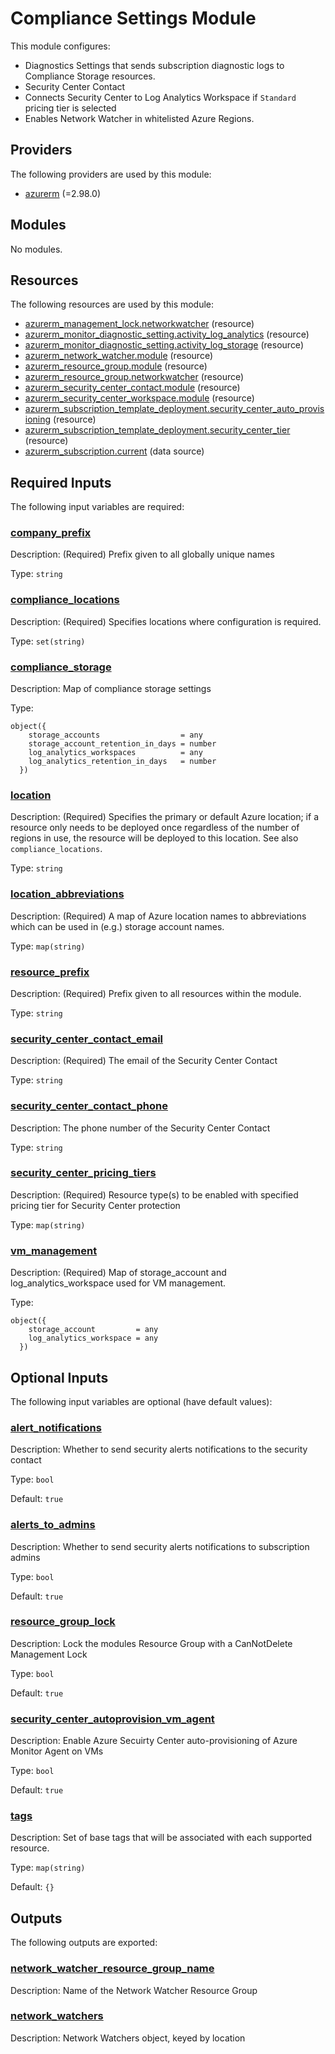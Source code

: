 # Compliance Settings Module

This module configures:
* Diagnostics Settings that sends subscription diagnostic logs to Compliance Storage resources.
* Security Center Contact
* Connects Security Center to Log Analytics Workspace if `Standard` pricing tier is selected
* Enables Network Watcher in whitelisted Azure Regions.

## Providers

The following providers are used by this module:

- <a name="provider_azurerm"></a> [azurerm](#provider_azurerm) (=2.98.0)

## Modules

No modules.

## Resources

The following resources are used by this module:

- [azurerm_management_lock.networkwatcher](https://registry.terraform.io/providers/hashicorp/azurerm/2.98.0/docs/resources/management_lock) (resource)
- [azurerm_monitor_diagnostic_setting.activity_log_analytics](https://registry.terraform.io/providers/hashicorp/azurerm/2.98.0/docs/resources/monitor_diagnostic_setting) (resource)
- [azurerm_monitor_diagnostic_setting.activity_log_storage](https://registry.terraform.io/providers/hashicorp/azurerm/2.98.0/docs/resources/monitor_diagnostic_setting) (resource)
- [azurerm_network_watcher.module](https://registry.terraform.io/providers/hashicorp/azurerm/2.98.0/docs/resources/network_watcher) (resource)
- [azurerm_resource_group.module](https://registry.terraform.io/providers/hashicorp/azurerm/2.98.0/docs/resources/resource_group) (resource)
- [azurerm_resource_group.networkwatcher](https://registry.terraform.io/providers/hashicorp/azurerm/2.98.0/docs/resources/resource_group) (resource)
- [azurerm_security_center_contact.module](https://registry.terraform.io/providers/hashicorp/azurerm/2.98.0/docs/resources/security_center_contact) (resource)
- [azurerm_security_center_workspace.module](https://registry.terraform.io/providers/hashicorp/azurerm/2.98.0/docs/resources/security_center_workspace) (resource)
- [azurerm_subscription_template_deployment.security_center_auto_provisioning](https://registry.terraform.io/providers/hashicorp/azurerm/2.98.0/docs/resources/subscription_template_deployment) (resource)
- [azurerm_subscription_template_deployment.security_center_tier](https://registry.terraform.io/providers/hashicorp/azurerm/2.98.0/docs/resources/subscription_template_deployment) (resource)
- [azurerm_subscription.current](https://registry.terraform.io/providers/hashicorp/azurerm/2.98.0/docs/data-sources/subscription) (data source)

## Required Inputs

The following input variables are required:

### <a name="input_company_prefix"></a> [company_prefix](#input_company_prefix)

Description: (Required) Prefix given to all globally unique names

Type: `string`

### <a name="input_compliance_locations"></a> [compliance_locations](#input_compliance_locations)

Description: (Required) Specifies locations where configuration is required.

Type: `set(string)`

### <a name="input_compliance_storage"></a> [compliance_storage](#input_compliance_storage)

Description: Map of compliance storage settings

Type:

```hcl
object({
    storage_accounts                  = any
    storage_account_retention_in_days = number
    log_analytics_workspaces          = any
    log_analytics_retention_in_days   = number
  })
```

### <a name="input_location"></a> [location](#input_location)

Description: (Required) Specifies the primary or default Azure location; if a resource only needs to be deployed once regardless of the number of regions in use, the resource will be deployed to this location. See also `compliance_locations`.

Type: `string`

### <a name="input_location_abbreviations"></a> [location_abbreviations](#input_location_abbreviations)

Description: (Required) A map of Azure location names to abbreviations which can be used in (e.g.) storage account names.

Type: `map(string)`

### <a name="input_resource_prefix"></a> [resource_prefix](#input_resource_prefix)

Description: (Required) Prefix given to all resources within the module.

Type: `string`

### <a name="input_security_center_contact_email"></a> [security_center_contact_email](#input_security_center_contact_email)

Description: (Required) The email of the Security Center Contact

Type: `string`

### <a name="input_security_center_contact_phone"></a> [security_center_contact_phone](#input_security_center_contact_phone)

Description: The phone number of the Security Center Contact

Type: `string`

### <a name="input_security_center_pricing_tiers"></a> [security_center_pricing_tiers](#input_security_center_pricing_tiers)

Description: (Required) Resource type(s) to be enabled with specified pricing tier for Security Center protection

Type: `map(string)`

### <a name="input_vm_management"></a> [vm_management](#input_vm_management)

Description: (Required) Map of storage_account and log_analytics_workspace used for VM management.

Type:

```hcl
object({
    storage_account         = any
    log_analytics_workspace = any
  })
```

## Optional Inputs

The following input variables are optional (have default values):

### <a name="input_alert_notifications"></a> [alert_notifications](#input_alert_notifications)

Description: Whether to send security alerts notifications to the security contact

Type: `bool`

Default: `true`

### <a name="input_alerts_to_admins"></a> [alerts_to_admins](#input_alerts_to_admins)

Description: Whether to send security alerts notifications to subscription admins

Type: `bool`

Default: `true`

### <a name="input_resource_group_lock"></a> [resource_group_lock](#input_resource_group_lock)

Description: Lock the modules Resource Group with a CanNotDelete Management Lock

Type: `bool`

Default: `true`

### <a name="input_security_center_autoprovision_vm_agent"></a> [security_center_autoprovision_vm_agent](#input_security_center_autoprovision_vm_agent)

Description: Enable Azure Secuirty Center auto-provisioning of Azure Monitor Agent on VMs

Type: `bool`

Default: `true`

### <a name="input_tags"></a> [tags](#input_tags)

Description: Set of base tags that will be associated with each supported resource.

Type: `map(string)`

Default: `{}`

## Outputs

The following outputs are exported:

### <a name="output_network_watcher_resource_group_name"></a> [network_watcher_resource_group_name](#output_network_watcher_resource_group_name)

Description: Name of the Network Watcher Resource Group

### <a name="output_network_watchers"></a> [network_watchers](#output_network_watchers)

Description: Network Watchers object, keyed by location

